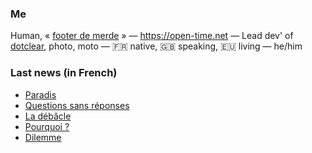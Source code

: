 ### Me

Human, « [footer de merde](https://open-time.net/post/2013/07/17/La-veritable-histoire-du-Footer-de-merde-) » — https://open-time.net — Lead dev' of [dotclear](https://git.dotclear.org/dev/dotclear), photo, moto — 🇫🇷 native, 🇬🇧 speaking, 🇪🇺 living — he/him

### Last news (in French)

<!-- BLOG-POST-LIST:START -->
- [Paradis](https://open-time.net/post/2022/06/15/Paradis)
- [Questions sans réponses](https://open-time.net/post/2022/06/14/Questions-sans-reponses)
- [La débâcle](https://open-time.net/post/2022/06/13/La-debacle)
- [Pourquoi ?](https://open-time.net/post/2022/06/12/Pourquoi)
- [Dilemme](https://open-time.net/post/2022/06/11/Dilemme)
<!-- BLOG-POST-LIST:END -->
